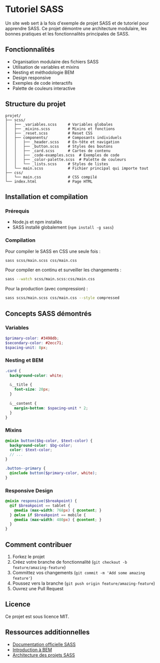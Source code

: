 # Tutoriel SASS

Un site web sert à la fois d'exemple de projet SASS et de tutoriel pour apprendre SASS. Ce projet démontre une architecture modulaire, les bonnes pratiques et les fonctionnalités principales de SASS.

## Fonctionnalités

- Organisation modulaire des fichiers SASS
- Utilisation de variables et mixins
- Nesting et méthodologie BEM
- Design responsive
- Exemples de code interactifs
- Palette de couleurs interactive

## Structure du projet

```
projet/
├── scss/
│   ├── _variables.scss     # Variables globales
│   ├── _mixins.scss        # Mixins et fonctions
│   ├── _reset.scss         # Reset CSS
│   ├── components/         # Composants individuels
│   │   ├── _header.scss    # En-tête et navigation
│   │   ├── _button.scss    # Styles des boutons
│   │   ├── _card.scss      # Cartes de contenu
│   │   ├── _code-examples.scss  # Exemples de code
│   │   ├── _color-palette.scss  # Palette de couleurs
│   │   └── _lists.scss     # Styles de listes
│   └── main.scss           # Fichier principal qui importe tout
├── css/
│   └── main.css            # CSS compilé
└── index.html              # Page HTML
```

## Installation et compilation

### Prérequis

- Node.js et npm installés
- SASS installé globalement (`npm install -g sass`)

### Compilation

Pour compiler le SASS en CSS une seule fois :

```bash
sass scss/main.scss css/main.css
```

Pour compiler en continu et surveiller les changements :

```bash
sass --watch scss/main.scss:css/main.css
```

Pour la production (avec compression) :

```bash
sass scss/main.scss css/main.css --style compressed
```

## Concepts SASS démontrés

### Variables

```scss
$primary-color: #3498db;
$secondary-color: #2ecc71;
$spacing-unit: 8px;
```

### Nesting et BEM

```scss
.card {
  background-color: white;
  
  &__title {
    font-size: 20px;
  }
  
  &__content {
    margin-bottom: $spacing-unit * 2;
  }
}
```

### Mixins

```scss
@mixin button($bg-color, $text-color) {
  background-color: $bg-color;
  color: $text-color;
  // ...
}

.button--primary {
  @include button($primary-color, white);
}
```

### Responsive Design

```scss
@mixin responsive($breakpoint) {
  @if $breakpoint == tablet {
    @media (max-width: 768px) { @content; }
  } @else if $breakpoint == mobile {
    @media (max-width: 480px) { @content; }
  }
}
```

## Comment contribuer

1. Forkez le projet
2. Créez votre branche de fonctionnalité (`git checkout -b feature/amazing-feature`)
3. Committez vos changements (`git commit -m 'Add some amazing feature'`)
4. Poussez vers la branche (`git push origin feature/amazing-feature`)
5. Ouvrez une Pull Request

## Licence

Ce projet est sous licence MIT.

## Ressources additionnelles

- [Documentation officielle SASS](https://sass-lang.com/documentation/)
- [Introduction à BEM](https://css-tricks.com/bem-101/)
- [Architecture des projets SASS](https://www.sitepoint.com/architecture-sass-project/)